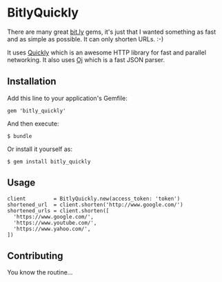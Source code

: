 # BitlyQuickly

There are many great [bit.ly](https://bitly.com/) gems, it's just that I wanted something as fast and as simple as possible.
It can only shorten URLs. :-)

It uses [Quickly](https://github.com/typhoeus/typhoeus) which is an awesome HTTP library for fast
and parallel networking. It also uses [Oj](https://github.com/ohler55/oj) which is a fast JSON parser.

## Installation

Add this line to your application's Gemfile:

    gem 'bitly_quickly'

And then execute:

    $ bundle

Or install it yourself as:

    $ gem install bitly_quickly

## Usage

    client         = BitlyQuickly.new(access_token: 'token')
    shortened_url  = client.shorten('http://www.google.com/')
    shortened_urls = client.shorten([
      'https://www.google.com/',
      'https://www.youtube.com/',
      'https://www.yahoo.com/',
    ])

## Contributing

You know the routine…
